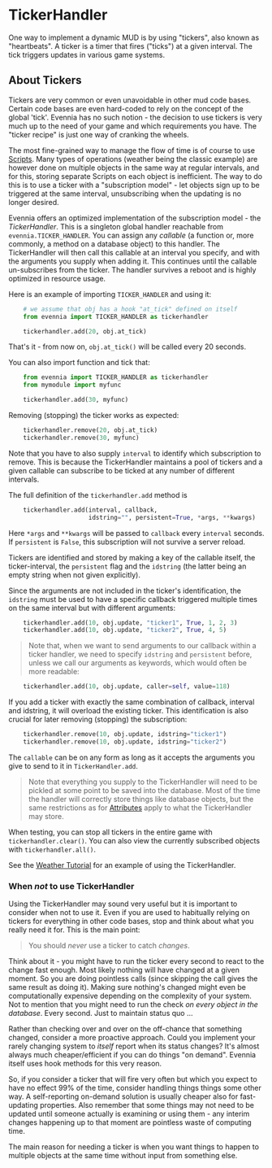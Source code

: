 # TickerHandler


One way to implement a dynamic MUD is by using "tickers", also known as "heartbeats". A ticker is a
timer that fires ("ticks") at a given interval. The tick triggers updates in various game systems.

## About Tickers

Tickers are very common or even unavoidable in other mud code bases.  Certain code bases are even
hard-coded to rely on the concept of the global 'tick'. Evennia has no such notion - the decision to
use tickers is very much up to the need of your game and which requirements you have. The "ticker
recipe" is just one way of cranking the wheels.

The most fine-grained way to manage the flow of time is of course to use [Scripts](./Scripts). Many
types of operations (weather being the classic example) are however done on multiple objects in the
same way at regular intervals, and for this, storing separate Scripts on each object is inefficient.
The way to do this is to use a ticker with a "subscription model" - let objects sign up to be
triggered at the same interval, unsubscribing when the updating is no longer desired.

Evennia offers an optimized implementation of the subscription model - the *TickerHandler*. This is
a singleton global handler reachable from `evennia.TICKER_HANDLER`. You can assign any *callable* (a
function or, more commonly, a method on a database object) to this handler. The TickerHandler will
then call this callable at an interval you specify, and with the arguments you supply when adding
it. This continues until the callable un-subscribes from the ticker. The handler survives a reboot
and is highly optimized in resource usage.

Here is an example of importing `TICKER_HANDLER` and using it:

```python
    # we assume that obj has a hook "at_tick" defined on itself
    from evennia import TICKER_HANDLER as tickerhandler

    tickerhandler.add(20, obj.at_tick)
```

That's it - from now on, `obj.at_tick()` will be called every 20 seconds.

You can also import function and tick that:

```python
    from evennia import TICKER_HANDLER as tickerhandler
    from mymodule import myfunc

    tickerhandler.add(30, myfunc)
```

Removing (stopping) the ticker works as expected:

```python
    tickerhandler.remove(20, obj.at_tick)
    tickerhandler.remove(30, myfunc)
```

Note that you have to also supply `interval` to identify which subscription to remove. This is
because the TickerHandler maintains a pool of tickers and a given callable can subscribe to be
ticked at any number of different intervals.

The full definition of the `tickerhandler.add` method is

```python
    tickerhandler.add(interval, callback,
                      idstring="", persistent=True, *args, **kwargs)
```

Here `*args` and `**kwargs` will be passed to `callback` every `interval` seconds. If `persistent`
is `False`, this subscription will not survive a server reload.

Tickers are identified and stored by making a key of the callable itself, the ticker-interval, the
`persistent` flag and the `idstring` (the latter being an empty string when not given explicitly).

Since the arguments are not included in the ticker's identification, the `idstring` must be used to
have a specific callback triggered multiple times on the same interval but with different arguments:

```python
    tickerhandler.add(10, obj.update, "ticker1", True, 1, 2, 3)
    tickerhandler.add(10, obj.update, "ticker2", True, 4, 5)
```

> Note that, when we want to send arguments to our callback within a ticker handler, we need to
specify `idstring` and `persistent` before, unless we call our arguments as keywords, which would
often be more readable:

```python
    tickerhandler.add(10, obj.update, caller=self, value=118)
```

If you add a ticker with exactly the same combination of callback, interval and idstring, it will
overload the existing ticker. This identification is also crucial for later removing (stopping) the
subscription:

```python
    tickerhandler.remove(10, obj.update, idstring="ticker1")
    tickerhandler.remove(10, obj.update, idstring="ticker2")
```

The `callable` can be on any form as long as it accepts the arguments you give to send to it in
`TickerHandler.add`.

> Note that everything you supply to the TickerHandler will need to be pickled at some point to be
saved into the database. Most of the time the handler will correctly store things like database
objects, but the same restrictions as for [Attributes](./Attributes) apply to what the TickerHandler
may store.

When testing, you can stop all tickers in the entire game with `tickerhandler.clear()`. You can also
view the currently subscribed objects with `tickerhandler.all()`.

See the [Weather Tutorial](./Weather-Tutorial) for an example of using the TickerHandler.

### When *not* to use TickerHandler

Using the TickerHandler may sound very useful but it is important to consider when not to use it.
Even if you are used to habitually relying on tickers for everything in other code bases, stop and
think about what you really need it for. This is the main point:
 
> You should *never*  use  a ticker to catch *changes*.

Think about it - you might have to run the ticker every second to react to the change fast enough.
Most likely nothing will have changed at a given moment. So you are doing pointless calls (since
skipping the call gives the same result as doing it). Making sure nothing's changed might even be
computationally expensive depending on the complexity of your system. Not to mention that you might
need to run the check *on every object in the database*. Every second. Just to maintain status quo
...

Rather than checking over and over on the off-chance that something changed, consider a more
proactive approach. Could you implement your rarely changing system to *itself* report when its
status changes?  It's almost always much cheaper/efficient if you can do things "on demand". Evennia
itself uses hook methods for this very reason.

So, if you consider a ticker that will fire very often but which you expect to have no effect 99% of
the time, consider handling things things some other way. A self-reporting on-demand solution is
usually cheaper also for fast-updating properties. Also remember that some things may not need to be
updated until someone actually is examining or using them - any interim changes happening up to that
moment are pointless waste of computing time.

The main reason for needing a ticker is when you want things to happen to multiple objects at the
same time without input from something else.